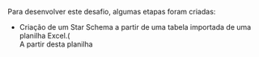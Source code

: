 
<p>Para desenvolver este desafio, algumas etapas foram criadas:</p>

<ul>
  <li>Criação de um Star Schema a partir de uma tabela importada de uma planilha Excel.(</li>
  A partir desta planilha
</ul>




